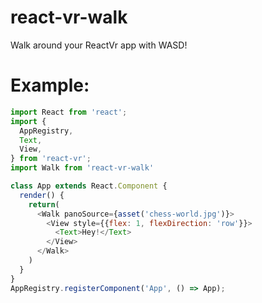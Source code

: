 # react-vr-walk
Walk around your ReactVr app with WASD!

# Example:

```javascript
import React from 'react';
import {
  AppRegistry,
  Text,
  View,
} from 'react-vr';
import Walk from 'react-vr-walk'

class App extends React.Component {
  render() {
    return(
      <Walk panoSource={asset('chess-world.jpg')}>
        <View style={{flex: 1, flexDirection: 'row'}}>
          <Text>Hey!</Text>
        </View>
      </Walk>
    )
  }
}
AppRegistry.registerComponent('App', () => App);

```
